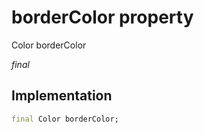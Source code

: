 


# borderColor property







Color borderColor
  
_<span class="feature">final</span>_






## Implementation

```dart
final Color borderColor;
```







